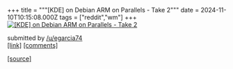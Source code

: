 +++
title = """[KDE] on Debian ARM on Parallels - Take 2"""
date = 2024-11-10T10:15:08.000Z
tags = ["reddit","wm"]
+++
[![[KDE] on Debian ARM on Parallels - Take 2](https://preview.redd.it/lyclzhjiu10e1.png?width=640&crop=smart&auto=webp&s=b38d65745e5462bc539dd49b92918dda2b6e9744 "[KDE] on Debian ARM on Parallels - Take 2")](https://www.reddit.com/r/unixporn/comments/1gnxlm2/kde_on_debian_arm_on_parallels_take_2/)

submitted by [/u/egarcia74](https://www.reddit.com/user/egarcia74)  
[\[link\]](https://i.redd.it/lyclzhjiu10e1.png) [\[comments\]](https://www.reddit.com/r/unixporn/comments/1gnxlm2/kde_on_debian_arm_on_parallels_take_2/)

[[source]](https://www.reddit.com/r/unixporn/comments/1gnxlm2/kde_on_debian_arm_on_parallels_take_2/)
